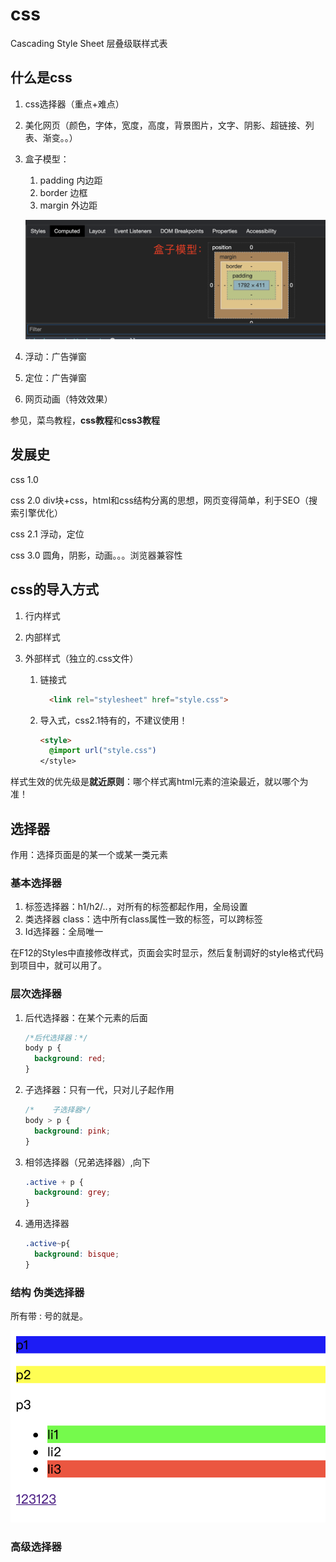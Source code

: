 # css

Cascading Style Sheet 层叠级联样式表



## 什么是css

1. css选择器（重点+难点）

2. 美化网页（颜色，字体，宽度，高度，背景图片，文字、阴影、超链接、列表、渐变。。）

3. 盒子模型：

   1. padding 内边距
   2. border 边框
   3. margin 外边距

   ![image-20210113082847390](./resources/image/box-model.png)

4. 浮动：广告弹窗

5. 定位：广告弹窗

6. 网页动画（特效效果）

参见，菜鸟教程，**css教程**和**css3教程**



## 发展史

css 1.0

css 2.0 	div块+css，html和css结构分离的思想，网页变得简单，利于SEO（搜索引擎优化）

css 2.1 	浮动，定位

css 3.0	圆角，阴影，动画。。。浏览器兼容性 



## **css的导入方式**

1. 行内样式

2. 内部样式

3. 外部样式（独立的.css文件）

   1. 链接式

      ```html
      	<link rel="stylesheet" href="style.css">
      ```

   2. 导入式，css2.1特有的，不建议使用！

      ```html
      <style>
        @import url("style.css")
      </style>
      ```

      

      

样式生效的优先级是**就近原则**：哪个样式离html元素的渲染最近，就以哪个为准！



## 选择器

作用：选择页面是的某一个或某一类元素



### 基本选择器

1. 标签选择器：h1/h2/..，对所有的标签都起作用，全局设置
2. 类选择器 class：选中所有class属性一致的标签，可以跨标签
3. Id选择器：全局唯一

在F12的Styles中直接修改样式，页面会实时显示，然后复制调好的style格式代码到项目中，就可以用了。



### 层次选择器

1. 后代选择器：在某个元素的后面

   ```css
   /*后代选择器：*/
   body p {
     background: red;
   }
   ```

   

2. 子选择器：只有一代，只对儿子起作用

   ```css
   /*    子选择器*/
   body > p {
     background: pink;
   }
   ```

   

3. 相邻选择器（兄弟选择器）,向下

   ```css
   .active + p {
     background: grey;
   }
   ```

   

4. 通用选择器

   ```css
   .active~p{
     background: bisque;
   }
   ```

   

### 结构 伪类选择器

所有带 : 号的就是。

![image-20210115211145931](resources/image/fake-class-selector.png)

### 高级选择器